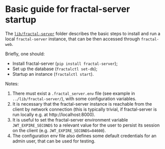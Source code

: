 # Basic guide for fractal-server startup

The [`lib/fractal-server`](../lib/fractal-server/) folder describes the basic
steps to install and run a local `fractal-server` instance, that can be then
accessed through `fractal-web`.

Briefly, one should:
* Install fractal-server (`pip install fractal-server`);
* Set up the database (`fractalctl set-db`);
* Startup an instance (`fractalctl start`).

Notes:
1. There must exist a `.fractal_server.env` file (see example in
   `../lib/fractal-server/`), with some configuration variables.
2. It is necessary that the fractal-server instance is reachable from the
   client by network connection (this is typically trivial, if fractal-server
   is run locally e.g. at http://localhost:8000).
3. It is useful to set the fractal-server environment variable
   `JWT_EXPIRE_SECONDS` to a relevant value for the user to persist its session
   on the client (e.g. `JWT_EXPIRE_SECONDS=84600`).
4. The configuration env file also defines some default credentials for an
   admin user, that can be used for testing.
